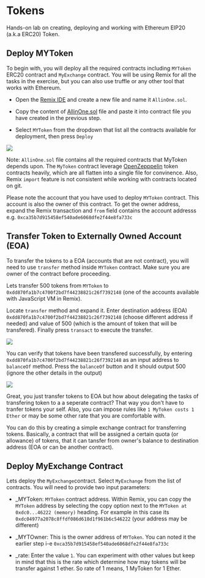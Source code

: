 # Tokens
Hands-on lab on creating, deploying and working with Ethereum EIP20 (a.k.a ERC20) Token.

## Deploy MYToken
To begin with, you will deploy all the required contracts including ```MYToken``` ERC20 contract and ```MyExchange``` contract. You will be using Remix for all the tasks in the exercise, but you can also use truffle or any other tool that works with Ethereum.

* Open the [Remix IDE](https://remix.ethereum.org) and create a new file and name it ```AllinOne.sol```. 

* Copy the content of [AllinOne.sol](https://github.com/razi-rais/blockchain-workshop/blob/master/tokens/AllInOne.sol) file and paste it into contract file you have created in the previous step. 

* Select ```MYToken``` from the dropdown that list all the contracts available for deployment, then press ```Deploy```  

<img src="https://github.com/razi-rais/blockchain-workshop/blob/master/images/tokens-1.png">

  
  Note: ```AllinOne.sol``` file contains all the required contracts that MyToken depends upon. The ```MyToken``` contract       leverage [OpenZepppelin](https://github.com/OpenZeppelin/openzeppelin-solidity/tree/v1.2.0/contracts/token) token contracts   heavily, which are all flatten into a single file for convinence. Also, Remix ```import``` feature is not consistent while     working with contracts located on git.
  
Please note the account that you have used to deploy ```MYToken``` contract. This account is also the owner of this contract. To get the owner address, expand the Remix transaction and ```from``` field contains the account addresss e.g. ```0xca35b7d915458ef540ade6068dfe2f44e8fa733c```
  
## Transfer Token to Externally Owned Account (EOA) 
To transfer the tokens to a EOA (accounts that are not contract), you will need to use ```transfer``` method inside ```MYToken``` contract. Make sure you are owner of the contract before proceeding. 

Lets transfer 500 tokens from ```MYToken``` to ```0xdd870fa1b7c4700f2bd7f44238821c26f7392148``` (one of the accounts available with JavaScript VM in Remix). 

Locate ```transfer``` method and expand it. Enter destination address (EOA) ```0xdd870fa1b7c4700f2bd7f44238821c26f7392148``` (choose different address if needed) and value of 500 (which is the amount of token that will be transfered). Finally press ```transact``` to execute the transfer.

<img src="https://github.com/razi-rais/blockchain-workshop/blob/master/images/tokens-2.png">

You can verify that tokens have been transfered successfully, by entering ```0xdd870fa1b7c4700f2bd7f44238821c26f7392148``` as an input address to ```balanceOf``` method. Press the ```balanceOf``` button and it should output 500 (ignore the other details in the output)

<img src="https://github.com/razi-rais/blockchain-workshop/blob/master/images/tokens-3.png">

Great, you just transfer tokens to EOA but how about delegating the tasks of transfering token to a a seperate contract? That way you don't have to tranfer tokens your self. Also, you can impose rules like ```1 MyToken costs 1 Ether``` or may be some other rate that you are comfortable with. 

You can do this by creating a simple exchange contract for transferring tokens. Basically, a contract that will be assigned a  certain quota (or allowance) of tokens, that it can tansfer from owner's balance to destination address (EOA or can be another contract). 

## Deploy MyExchange Contract
Lets deploy the ```MyExchange```contract. Select ```MyExchange``` from the list of contracts. You will need to provide two input parameters:

* _MYToken: ```MYToken``` contract address. Within Remix, you can copy the ```MYToken``` address by selecting the copy option next to the ```MYToken at 0xdc0...46222 (memory)``` heading. For example in this case its ```0xdc04977a2078c8ffdf086d618d1f961b6c546222``` (your address may be different)

* _MYTOwner: This is the owner address of ```MYToken```. You can noted it the earlier step i-e ```0xca35b7d915458ef540ade6068dfe2f44e8fa733c```

* _rate: Enter the value ```1```. You can experiment with other values but keep in mind that this is the rate which determine how may tokens will be transfer against 1 ether. So rate of 1 means, 1 MyToken for 1 Ether.



